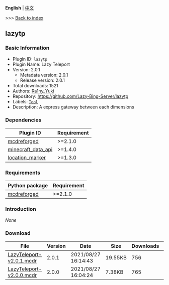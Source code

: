 **English** | [中文](readme-zh_cn.md)

\>\>\> [Back to index](/readme.md)

## lazytp

### Basic Information

- Plugin ID: `lazytp`
- Plugin Name: Lazy Teleport
- Version: 2.0.1
  - Metadata version: 2.0.1
  - Release version: 2.0.1
- Total downloads: 1521
- Authors: [Ra1ny_Yuki](https://github.com/ra1ny-yuki)
- Repository: https://github.com/Lazy-Bing-Server/lazytp
- Labels: [`Tool`](/labels/tool/readme.md)
- Description: A express gateway between each dimensions

### Dependencies

| Plugin ID | Requirement |
| --- | --- |
| [mcdreforged](https://github.com/Fallen-Breath/MCDReforged) | \>=2.1.0 |
| [minecraft_data_api](/plugins/minecraft_data_api/readme.md) | \>=1.4.0 |
| [location_marker](/plugins/location_marker/readme.md) | \>=1.3.0 |

### Requirements

| Python package | Requirement |
| --- | --- |
| [mcdreforged](https://pypi.org/project/mcdreforged) | \>=2.1.0 |

### Introduction

*None*

### Download

| File | Version | Date | Size | Downloads | Operations |
| --- | --- | --- | --- | --- | --- |
| [LazyTeleport-v2.0.1.mcdr](https://github.com/Lazy-Bing-Server/lazytp/releases/tag/2.0.1) | 2.0.1 | 2021/08/27 16:14:43 | 19.55KB | 756 | [Download](https://github.com/Lazy-Bing-Server/lazytp/releases/download/2.0.1/LazyTeleport-v2.0.1.mcdr) |
| [LazyTeleport-v2.0.0.mcdr](https://github.com/Lazy-Bing-Server/lazytp/releases/tag/2.0.0) | 2.0.0 | 2021/08/27 16:04:24 | 7.38KB | 765 | [Download](https://github.com/Lazy-Bing-Server/lazytp/releases/download/2.0.0/LazyTeleport-v2.0.0.mcdr) |

